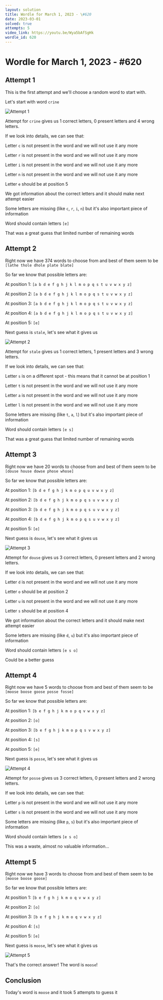```yaml
---
layout: solution
title: Wordle for March 1, 2023 - \#620
date: 2023-03-01
solved: true
attempts: 5
video_link: https://youtu.be/Wya5bAfSgHk
wordle_id: 620
---
```


# Wordle for March 1, 2023 - \#620

## Attempt 1

This is the first attempt and we'll choose a random word to start with.

Let's start with word `crine`

![Attempt 1](2023-03-01/attempt-1.png)

Attempt for `crine` gives us 1 correct letters, 0 present letters and 4 wrong letters.

If we look into details, we can see that:

Letter `c` is not present in the word and we will not use it any more

Letter `r` is not present in the word and we will not use it any more

Letter `i` is not present in the word and we will not use it any more

Letter `n` is not present in the word and we will not use it any more

Letter `e` should be at position 5

We got information about the correct letters and it should make next attempt easier

Some letters are missing (like `c`, `r`, `i`, `n`) but it's also important piece of information

Word should contain letters `[e]`

That was a great guess that limited number of remaining words



## Attempt 2

Right now we have 374 words to choose from and best of them seem to be `[lathe thole dhole plate blate]`

So far we know that possible letters are:

At position 1: `[a b d e f g h j k l m o p q s t u v w x y z]`

At position 2: `[a b d e f g h j k l m o p q s t u v w x y z]`

At position 3: `[a b d e f g h j k l m o p q s t u v w x y z]`

At position 4: `[a b d e f g h j k l m o p q s t u v w x y z]`

At position 5: `[e]`

Next guess is `stale`, let's see what it gives us

![Attempt 2](2023-03-01/attempt-2.png)

Attempt for `stale` gives us 1 correct letters, 1 present letters and 3 wrong letters.

If we look into details, we can see that:

Letter `s` is on a different spot - this means that it cannot be at position 1

Letter `t` is not present in the word and we will not use it any more

Letter `a` is not present in the word and we will not use it any more

Letter `l` is not present in the word and we will not use it any more

Some letters are missing (like `t`, `a`, `l`) but it's also important piece of information

Word should contain letters `[e s]`

That was a great guess that limited number of remaining words



## Attempt 3

Right now we have 20 words to choose from and best of them seem to be `[douse house dowse phose whose]`

So far we know that possible letters are:

At position 1: `[b d e f g h j k m o p q u v w x y z]`

At position 2: `[b d e f g h j k m o p q s u v w x y z]`

At position 3: `[b d e f g h j k m o p q s u v w x y z]`

At position 4: `[b d e f g h j k m o p q s u v w x y z]`

At position 5: `[e]`

Next guess is `douse`, let's see what it gives us

![Attempt 3](2023-03-01/attempt-3.png)

Attempt for `douse` gives us 3 correct letters, 0 present letters and 2 wrong letters.

If we look into details, we can see that:

Letter `d` is not present in the word and we will not use it any more

Letter `o` should be at position 2

Letter `u` is not present in the word and we will not use it any more

Letter `s` should be at position 4

We got information about the correct letters and it should make next attempt easier

Some letters are missing (like `d`, `u`) but it's also important piece of information

Word should contain letters `[e s o]`

Could be a better guess



## Attempt 4

Right now we have 5 words to choose from and best of them seem to be `[moose boose goose posse fosse]`

So far we know that possible letters are:

At position 1: `[b e f g h j k m o p q v w x y z]`

At position 2: `[o]`

At position 3: `[b e f g h j k m o p q s v w x y z]`

At position 4: `[s]`

At position 5: `[e]`

Next guess is `posse`, let's see what it gives us

![Attempt 4](2023-03-01/attempt-4.png)

Attempt for `posse` gives us 3 correct letters, 0 present letters and 2 wrong letters.

If we look into details, we can see that:

Letter `p` is not present in the word and we will not use it any more

Letter `s` is not present in the word and we will not use it any more

Some letters are missing (like `p`, `s`) but it's also important piece of information

Word should contain letters `[e s o]`

This was a waste, almost no valuable information...



## Attempt 5

Right now we have 3 words to choose from and best of them seem to be `[moose boose goose]`

So far we know that possible letters are:

At position 1: `[b e f g h j k m o q v w x y z]`

At position 2: `[o]`

At position 3: `[b e f g h j k m o q v w x y z]`

At position 4: `[s]`

At position 5: `[e]`

Next guess is `moose`, let's see what it gives us

![Attempt 5](2023-03-01/attempt-5.png)

That's the correct answer! The word is `moose`!

## Conclusion

Today's word is `moose` and it took 5 attempts to guess it

